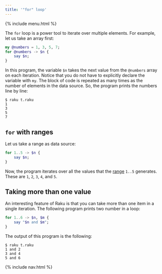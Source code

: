 ```yaml
---
title: '"for" loop'
---
```


{% include menu.html %}

The `for` loop is a power tool to iterate over multiple elements. For example, let us take an array first:

```raku
my @numbers = 1, 3, 5, 7;
for @numbers -> $n {
    say $n;
}
```

In this program, the variable `$n` takes the next value from the `@numbers` array on each iteration. Notice that you do not have to explicitly declare the variable with `my`. The block of code is repeated as many times as the number of elements in the data source. So, the program prints the numbers line by line:

```console
$ raku t.raku 
1
3
5
7
```

## `for` with ranges

Let us take a range as data source:

```raku
for 1..5 -> $n {
    say $n;
}
```

Now, the program iterates over all the values that the [range](/essentials/positionals/ranges) `1..5` generates. These are `1`, `2`, `3`, `4`, and `5`.

## Taking more than one value

An interesting feature of Raku is that you can take more than one item in a single iteration. The following program prints two number in a loop:

```raku
for 1..6 -> $n, $m {
    say "$n and $m";
}
```

The output of this program is the following:

```console
$ raku t.raku
1 and 2
3 and 4
5 and 6
```

{% include nav.html %}
